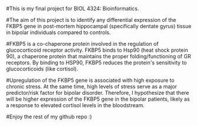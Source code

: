 #This is my final project for BIOL 4324: Bioinformatics.

#The aim of this project is to identify any differential expression of the FKBP5 gene in post-mortem hippocampal (specifically dentate gyrus) tissue in bipolar individuals compared to controls.

#FKBP5 is a co-chaperone protein involved in the regulation of glucocorticoid receptor activity. FKBP5 binds to Hsp90 (heat shock protein 90), a chaperone protein that maintains the proper folding/functioning of GR receptors. By binding to HSP90, FKBP5 reduces the protein's sensitivity to glucocorticoids (like cortisol).

#Upregulation of the FKBP5 gene is associated with high exposure to chronic stress. At the same time, high levels of stress serve as a major predictor/risk factor for bipolar disorder. Therefore, I hypothesize that there will be higher expression of the FKBP5 gene in the bipolar patients, likely as a response to elevated cortisol levels in the bloodstream.

#Enjoy the rest of my github repo :)
